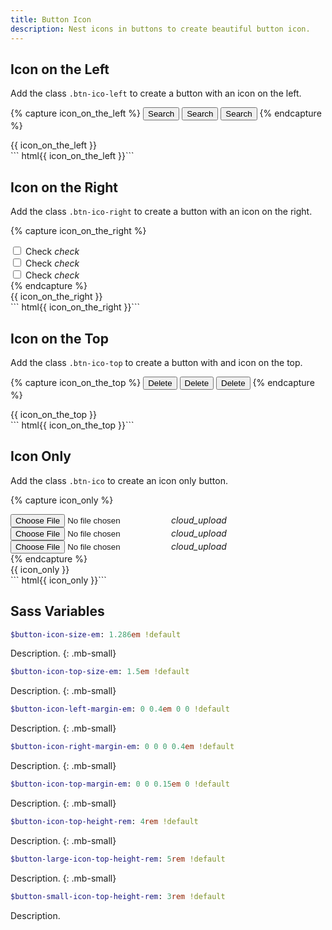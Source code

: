 ```yaml
---
title: Button Icon
description: Nest icons in buttons to create beautiful button icon.
---
```



## Icon on the Left
Add the class `.btn-ico-left` to create a button with an icon on the left.

{% capture icon_on_the_left %}
<button class="btn btn-primary btn-ico-left btn-small">
  Search <i class="ico ico-search"></i>
</button>
<button class="btn btn-primary btn-ico-left">
  Search <i class="ico ico-search"></i>
</button>
<button class="btn btn-primary btn-ico-left btn-large">
  Search <i class="ico ico-search"></i>
</button>
{% endcapture %}

<div class="button-example">
  {{ icon_on_the_left }}
</div>
``` html{{ icon_on_the_left }}```


## Icon on the Right
Add the class `.btn-ico-right` to create a button with an icon on the right.

{% capture icon_on_the_right %}
<div class="btn-check btn-hollow-primary btn-ico-right btn-small">
  <input type="checkbox">
  <label>Check <i class="ico material-icons">check</i></label>
</div>
<div class="btn-check btn-hollow-primary btn-ico-right">
  <input type="checkbox">
  <label>Check <i class="ico material-icons">check</i></label>
</div>
<div class="btn-check btn-hollow-primary btn-ico-right btn-large">
  <input type="checkbox">
  <label>Check <i class="ico material-icons">check</i></label>
</div>
{% endcapture %}

<div class="button-example">
  {{ icon_on_the_right }}
</div>
``` html{{ icon_on_the_right }}```


## Icon on the Top
Add the class `.btn-ico-top` to create a button with and icon on the top.

{% capture icon_on_the_top %}
<button class="btn btn-primary btn-ico-top btn-small">
  Delete <i class="ico ico-cross"></i>
</button>
<button class="btn btn-primary btn-ico-top">
  Delete <i class="ico ico-cross"></i>
</button>
<button class="btn btn-primary btn-ico-top btn-large">
  Delete <i class="ico ico-cross"></i>
</button>
{% endcapture %}

<div class="button-example">
  {{ icon_on_the_top }}
</div>
``` html{{ icon_on_the_top }}```


## Icon Only
Add the class `.btn-ico` to create an icon only button.

{% capture icon_only %}
<div class="btn-file btn-primary btn-ico btn-small">
  <input type="file">
  <label><i class="ico material-icons">cloud_upload</i></label>
</div>
<div class="btn-file btn-primary btn-ico">
  <input type="file">
  <label><i class="ico material-icons">cloud_upload</i></label>
</div>
<div class="btn-file btn-primary btn-ico btn-large">
  <input type="file">
  <label><i class="ico material-icons">cloud_upload</i></label>
</div>
{% endcapture %}

<div class="button-example">
  {{ icon_only }}
</div>
``` html{{ icon_only }}```



## Sass Variables

``` sass
$button-icon-size-em: 1.286em !default
```
Description.
{: .mb-small}

``` sass
$button-icon-top-size-em: 1.5em !default
```
Description.
{: .mb-small}

``` sass
$button-icon-left-margin-em: 0 0.4em 0 0 !default
```
Description.
{: .mb-small}

``` sass
$button-icon-right-margin-em: 0 0 0 0.4em !default
```
Description.
{: .mb-small}

``` sass
$button-icon-top-margin-em: 0 0 0.15em 0 !default
```
Description.
{: .mb-small}

``` sass
$button-icon-top-height-rem: 4rem !default
```
Description.
{: .mb-small}

``` sass
$button-large-icon-top-height-rem: 5rem !default
```
Description.
{: .mb-small}

``` sass
$button-small-icon-top-height-rem: 3rem !default
```
Description.